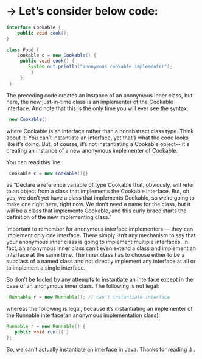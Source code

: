 
# -> Let’s consider below code:

```java
interface Cookable {
    public void cook();
}

class Food {
    Cookable c = new Cookable() {
     public void cook() {
        System.out.println("anonymous cookable implementer");
         }
     };
 }
```
 
The preceding code creates an instance of an anonymous inner class, but here, the new just-in-time class is an implementer of the Cookable interface. And note that this is the only time you will ever see the syntax:

```java
 new Cookable()

```

where Cookable is an interface rather than a nonabstract class type. Think about it: You can’t instantiate an interface, yet that’s what the code looks like it’s doing. But, of course, it’s not instantiating a Cookable object-- it's creating an instance of a new anonymous implementer of Cookable.

You can read this line:
```java
 Cookable c = new Cookable(){}
```
as “Declare a reference variable of type Cookable that, obviously, will refer to an object from a class that implements the Cookable interface. But, oh yes, we don’t yet have a class that implements Cookable, so we’re going to make one right here, right now. We don’t need a name for the class, but it will be a class that implements Cookable, and this curly brace starts the definition of the new implementing class.”

Important to remember for anonymous interface implementers — they can implement only one interface. There simply isn’t any mechanism to say that your anonymous inner class is going to implement multiple interfaces. In fact, an anonymous inner class can’t even extend a class and implement an interface at the same time. The inner class has to choose either to be a subclass of a named class and not directly implement any interface at all or to implement a single interface.

So don’t be fooled by any attempts to instantiate an interface except in the case of an anonymous inner class. The following is not legal:
```java
 Runnable r = new Runnable(); // can't instantiate interface
```
whereas the following is legal, because it’s instantiating an implementer of the Runnable interface(an anonymous implementation class):

```java
Runnable r = new Runnable() { 
   public void run(){ }
};
```

So, we can’t actually instantiate an interface in Java. Thanks for reading :) .
